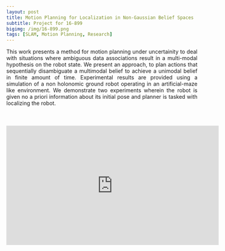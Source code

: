 ```yaml
---
layout: post
title: Motion Planning for Localization in Non-Gaussian Belief Spaces
subtitle: Project for 16-899
bigimg: /img/16-899.png
tags: [SLAM, Motion Planning, Research]
---
```

<div style="text-align:justify">
This work presents a method for motion planning under uncertainity to deal with situations where ambiguous data associations result in a multi-modal hypothesis on the robot state. We present an approach, to plan actions that sequentially disambiguate a multimodal belief to achieve a unimodal belief in finite amount of time. Experimental results are provided using a simulation of a non holonomic ground robot operating in an artificial-maze like environment. We demonstrate two experiments wherein the robot is given no a priori information about its initial pose and planner is tasked with localizing the robot.
</div>

<br/>
<br/>
<br/>

<link rel="stylesheet" type="text/css" media="all" href="../css/video.css" />

<div class="your-centered-vid">
  <iframe width="560" height="315" src="https://www.youtube.com/embed/oYWcL3pDUCc" frameborder="0" allow="accelerometer; autoplay; encrypted-media; gyroscope; picture-in-picture" allowfullscreen=""></iframe>
</div>
